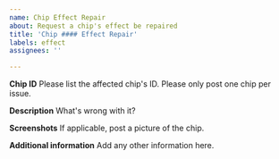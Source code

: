 ```yaml
---
name: Chip Effect Repair
about: Request a chip's effect be repaired
title: 'Chip #### Effect Repair'
labels: effect
assignees: ''

---
```


**Chip ID**
Please list the affected chip's ID.  Please only post one chip per issue.

**Description**
What's wrong with it?

**Screenshots**
If applicable, post a picture of the chip.

**Additional information**
Add any other information here.